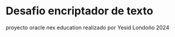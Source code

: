 <h1>Desafio encriptador de texto</h1>
proyecto oracle nex education
realizado por Yesid Londoño 2024
